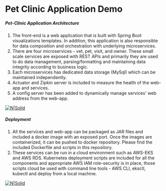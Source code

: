 # Pet Clinic Application Demo

##### Pet-Clinic Application Architecture
1. The front-end is a web application that is built with Spring Boot visualizations templates. In addition, this application is also responsible for data composition and orchestration with underlying microservices.
2. There are four microservices - vet, pet, visit, and owner. These small scale services are exposed with REST APIs and primarily they are used to do data management, parsing/formatting and maintaining data integrity according to business logic.
3. Each microservices has dedicated data storage (MySql) which can be maintained independently.
4. Actuator and Zipkin server is included to measure the health of the web-app and services.
5. A config server has been added to dynamically manage services' web address from the web-app.

[![N|Solid](https://cldup.com/dTxpPi9lDf.thumb.png)](https://nodesource.com/products/nsolid)

##### Deployment
1. All the services and web-app can be packaged as JAR files and included a docker image with an exposed port. Once the images are containerized, it can be pushed to docker repository. Please find the included Dockerfile and scripts in this repository.
2. These services can be run in a cloud environment such as AWS-EKS and AWS RDS. Kubernetes deployment scripts are included for all the components and appropriate AWS IAM role-security is in place, those scripts cloud be used with command line tools - AWS CLI, eksctl, kubectl and deploy from a local machine.

[![N|Solid](https://cldup.com/dTxpPi9lDf.thumb.png)](https://nodesource.com/products/nsolid)
 
